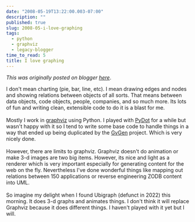 ```yaml
---
date: "2008-05-19T13:22:00.003-07:00"
description: ""
published: true
slug: 2008-05-i-love-graphing
tags:
  - python
  - graphviz
  - legacy-blogger
time_to_read: 5
title: I love graphing
---
```


_This was originally posted on blogger [here](https://pydanny.blogspot.com/2008/05/i-love-graphing.html)_.

I don't mean charting (pie, bar, line, etc). I mean drawing edges and nodes and showing relations between objects of all sorts. That means between data objects, code objects, people, companies, and so much more. Its lots of fun and writing clean, extensible code to do it is a blast for me.<br /><br />Mostly I work in <a href="http://graphviz.org/">graphviz</a> using Python. I played with <a href="http://code.google.com/p/pydot/">PyDot</a> for a while but wasn't happy with it so I tend to write some base code to handle things in a way that ended up being duplicated by the <a href="http://software.inl.fr/trac/wiki/GvGen">GvGen</a> project. Which is very nicely done.<br /><br />However, there are limits to graphviz. Graphviz doesn't do animation or make 3-d images are two big items. However, its nice and light as a renderer which is very important especially for generating content for the web on the fly. Nevertheless I've done wonderful things like mapping out relations between 150 applications or reverse engineering ZODB content into UML.<br /><br />So imagine my delight when I found Ubigraph (defunct in 2022) this morning. It does 3-d graphs and animates things. I don't think it will replace Graphviz because it does different things. I haven't played with it yet but I will.
